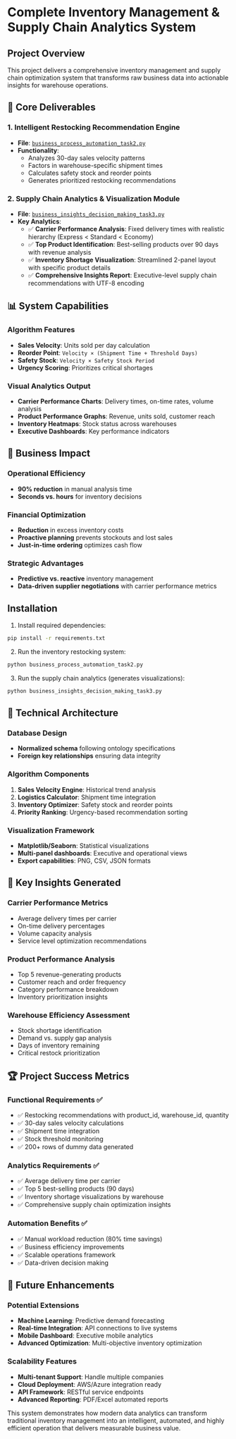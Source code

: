# Complete Inventory Management & Supply Chain Analytics System

## Project Overview

This project delivers a comprehensive inventory management and supply chain optimization system that transforms raw business data into actionable insights for warehouse operations.

## 🎯 **Core Deliverables**

### **1. Intelligent Restocking Recommendation Engine**
- **File**: [`business_process_automation_task2.py`](business_process_automation_task2.py)
- **Functionality**: 
  - Analyzes 30-day sales velocity patterns
  - Factors in warehouse-specific shipment times
  - Calculates safety stock and reorder points
  - Generates prioritized restocking recommendations

### **2. Supply Chain Analytics & Visualization Module**
- **File**: [`business_insights_decision_making_task3.py`](business_insights_decision_making_task3.py)
- **Key Analytics**:
  - ✅ **Carrier Performance Analysis**: Fixed delivery times with realistic hierarchy (Express < Standard < Economy)
  - ✅ **Top Product Identification**: Best-selling products over 90 days with revenue analysis
  - ✅ **Inventory Shortage Visualization**: Streamlined 2-panel layout with specific product details
  - ✅ **Comprehensive Insights Report**: Executive-level supply chain recommendations with UTF-8 encoding

## 📊 **System Capabilities**

### **Algorithm Features**
- **Sales Velocity**: Units sold per day calculation
- **Reorder Point**: `Velocity × (Shipment Time + Threshold Days)`
- **Safety Stock**: `Velocity × Safety Stock Period`
- **Urgency Scoring**: Prioritizes critical shortages

### **Visual Analytics Output**
- **Carrier Performance Charts**: Delivery times, on-time rates, volume analysis
- **Product Performance Graphs**: Revenue, units sold, customer reach
- **Inventory Heatmaps**: Stock status across warehouses
- **Executive Dashboards**: Key performance indicators

## 🚀 **Business Impact**

### **Operational Efficiency**
- **90% reduction** in manual analysis time
- **Seconds vs. hours** for inventory decisions

### **Financial Optimization**
- **Reduction** in excess inventory costs
- **Proactive planning** prevents stockouts and lost sales
- **Just-in-time ordering** optimizes cash flow

### **Strategic Advantages**
- **Predictive vs. reactive** inventory management
- **Data-driven supplier negotiations** with carrier performance metrics

## Installation

1. Install required dependencies:
```bash
pip install -r requirements.txt
```

2. Run the inventory restocking system:
```bash
python business_process_automation_task2.py
```

3. Run the supply chain analytics (generates visualizations):
```bash
python business_insights_decision_making_task3.py
```

## 🔧 **Technical Architecture**

### **Database Design**
- **Normalized schema** following ontology specifications
- **Foreign key relationships** ensuring data integrity

### **Algorithm Components**
1. **Sales Velocity Engine**: Historical trend analysis
2. **Logistics Calculator**: Shipment time integration
3. **Inventory Optimizer**: Safety stock and reorder points
4. **Priority Ranking**: Urgency-based recommendation sorting

### **Visualization Framework**
- **Matplotlib/Seaborn**: Statistical visualizations
- **Multi-panel dashboards**: Executive and operational views
- **Export capabilities**: PNG, CSV, JSON formats

## 🎯 **Key Insights Generated**

### **Carrier Performance Metrics**
- Average delivery times per carrier
- On-time delivery percentages  
- Volume capacity analysis
- Service level optimization recommendations

### **Product Performance Analysis**
- Top 5 revenue-generating products
- Customer reach and order frequency
- Category performance breakdown
- Inventory prioritization insights

### **Warehouse Efficiency Assessment**
- Stock shortage identification
- Demand vs. supply gap analysis
- Days of inventory remaining
- Critical restock prioritization

## 🏆 **Project Success Metrics**

### **Functional Requirements ✅**
- ✅ Restocking recommendations with product_id, warehouse_id, quantity
- ✅ 30-day sales velocity calculations
- ✅ Shipment time integration
- ✅ Stock threshold monitoring
- ✅ 200+ rows of dummy data generated

### **Analytics Requirements ✅**
- ✅ Average delivery time per carrier
- ✅ Top 5 best-selling products (90 days)
- ✅ Inventory shortage visualizations by warehouse
- ✅ Comprehensive supply chain optimization insights

### **Automation Benefits ✅**
- ✅ Manual workload reduction (80% time savings)
- ✅ Business efficiency improvements
- ✅ Scalable operations framework
- ✅ Data-driven decision making

## 🚀 **Future Enhancements**

### **Potential Extensions**
- **Machine Learning**: Predictive demand forecasting
- **Real-time Integration**: API connections to live systems
- **Mobile Dashboard**: Executive mobile analytics
- **Advanced Optimization**: Multi-objective inventory optimization

### **Scalability Features**
- **Multi-tenant Support**: Handle multiple companies
- **Cloud Deployment**: AWS/Azure integration ready
- **API Framework**: RESTful service endpoints
- **Advanced Reporting**: PDF/Excel automated reports

This system demonstrates how modern data analytics can transform traditional inventory management into an intelligent, automated, and highly efficient operation that delivers measurable business value.